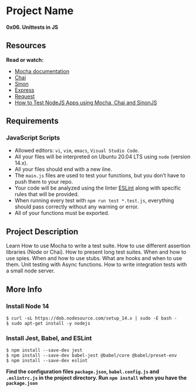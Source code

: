 # Project Name

**0x06. Unittests in JS**

## Resources

**Read or watch:**

- [Mocha documentation](https://mochajs.org/ "Mocha documentation")
- [Chai](https://www.chaijs.com/api/ "Chai")
- [Sinon](https://sinonjs.org/ "Sinon")
- [Express](https://expressjs.com/en/guide/routing.html "Express")
- [Request](https://www.npmjs.com/package/request "Request")
- [How to Test NodeJS Apps using Mocha, Chai and SinonJS](https://www.digitalocean.com/community/tutorials/how-to-test-nodejs-apps-using-mocha-chai-and-sinonjs "How to Test NodeJS Apps using Mocha, Chai and SinonJS")

## Requirements

### JavaScript Scripts

- Allowed editors: `vi`, `vim`, `emacs`, `Visual Studio Code`.
- All your files will be interpreted on Ubuntu 20.04 LTS using `node` (version 14.x).
- All your files should end with a new line.
- The `main.js` files are used to test your functions, but you don’t have to push them to your repo.
- Your code will be analyzed using the linter [ESLint](https://eslint.org/) along with specific rules that will be provided.
- When running every test with `npm run test *.test.js`, everything should pass correctly without any warning or error.
- All of your functions must be exported.

## Project Description

Learn How to use Mocha to write a test suite.
How to use different assertion libraries (Node or Chai).
How to present long test suites.
When and how to use spies.
When and how to use stubs.
What are hooks and when to use them.
Unit testing with Async functions.
How to write integration tests with a small node server.

## More Info

### Install Node 14

```
$ curl -sL https://deb.nodesource.com/setup_14.x | sudo -E bash -
$ sudo apt-get install -y nodejs
```

### Install Jest, Babel, and ESLint

```
$ npm install --save-dev jest
$ npm install --save-dev babel-jest @babel/core @babel/preset-env
$ npm install --save-dev eslint
```

**Find the configuration files `package.json`, `babel.config.js` and `.eslintrc.js` in the project directory. Run `npm install` when you have the `package.json`**
